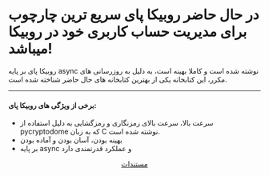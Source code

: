# در حال حاضر روبیکا پای سریع ترین چارچوب برای مدیریت حساب کاربری خود در روبیکا میباشد!
روبیکا پای بر پایه async نوشته شده است و کاملا بهینه است، به دلیل به روزرسانی های مکرر، این کتابخانه یکی از بهترین کتابخانه های حال حاضر شناخته شده است.
___
#### برخی از ویژگی های روبیکا پای:
- سرعت بالا، سرعت بالای رمزنگاری و رمزگشایی به دلیل استفاده از pycryptodome که به زبان C نوشته شده است.
- بهینه بودن، آسان بودن و آماده بودن
- بر پایه async و عملکرد قدرتمندی دارد
 

<p align="center">
    <a href="https://github.com/shayanheidari01/rubika/blob/master/docs/Install-Guide.md">
        مستندات
    </a>
</p>
